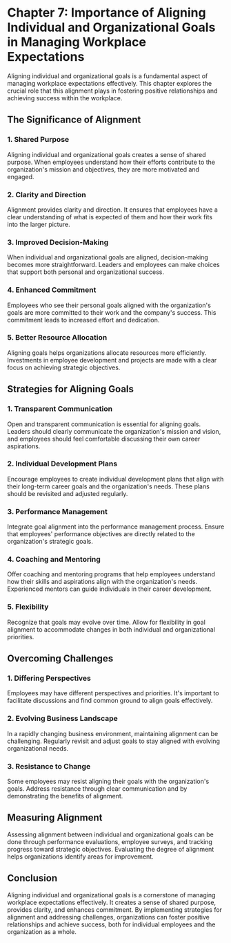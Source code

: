 Chapter 7: Importance of Aligning Individual and Organizational Goals in Managing Workplace Expectations
========================================================================================================

Aligning individual and organizational goals is a fundamental aspect of managing workplace expectations effectively. This chapter explores the crucial role that this alignment plays in fostering positive relationships and achieving success within the workplace.

The Significance of Alignment
-----------------------------

### **1. Shared Purpose**

Aligning individual and organizational goals creates a sense of shared purpose. When employees understand how their efforts contribute to the organization's mission and objectives, they are more motivated and engaged.

### **2. Clarity and Direction**

Alignment provides clarity and direction. It ensures that employees have a clear understanding of what is expected of them and how their work fits into the larger picture.

### **3. Improved Decision-Making**

When individual and organizational goals are aligned, decision-making becomes more straightforward. Leaders and employees can make choices that support both personal and organizational success.

### **4. Enhanced Commitment**

Employees who see their personal goals aligned with the organization's goals are more committed to their work and the company's success. This commitment leads to increased effort and dedication.

### **5. Better Resource Allocation**

Aligning goals helps organizations allocate resources more efficiently. Investments in employee development and projects are made with a clear focus on achieving strategic objectives.

Strategies for Aligning Goals
-----------------------------

### **1. Transparent Communication**

Open and transparent communication is essential for aligning goals. Leaders should clearly communicate the organization's mission and vision, and employees should feel comfortable discussing their own career aspirations.

### **2. Individual Development Plans**

Encourage employees to create individual development plans that align with their long-term career goals and the organization's needs. These plans should be revisited and adjusted regularly.

### **3. Performance Management**

Integrate goal alignment into the performance management process. Ensure that employees' performance objectives are directly related to the organization's strategic goals.

### **4. Coaching and Mentoring**

Offer coaching and mentoring programs that help employees understand how their skills and aspirations align with the organization's needs. Experienced mentors can guide individuals in their career development.

### **5. Flexibility**

Recognize that goals may evolve over time. Allow for flexibility in goal alignment to accommodate changes in both individual and organizational priorities.

Overcoming Challenges
---------------------

### **1. Differing Perspectives**

Employees may have different perspectives and priorities. It's important to facilitate discussions and find common ground to align goals effectively.

### **2. Evolving Business Landscape**

In a rapidly changing business environment, maintaining alignment can be challenging. Regularly revisit and adjust goals to stay aligned with evolving organizational needs.

### **3. Resistance to Change**

Some employees may resist aligning their goals with the organization's goals. Address resistance through clear communication and by demonstrating the benefits of alignment.

Measuring Alignment
-------------------

Assessing alignment between individual and organizational goals can be done through performance evaluations, employee surveys, and tracking progress toward strategic objectives. Evaluating the degree of alignment helps organizations identify areas for improvement.

Conclusion
----------

Aligning individual and organizational goals is a cornerstone of managing workplace expectations effectively. It creates a sense of shared purpose, provides clarity, and enhances commitment. By implementing strategies for alignment and addressing challenges, organizations can foster positive relationships and achieve success, both for individual employees and the organization as a whole.
